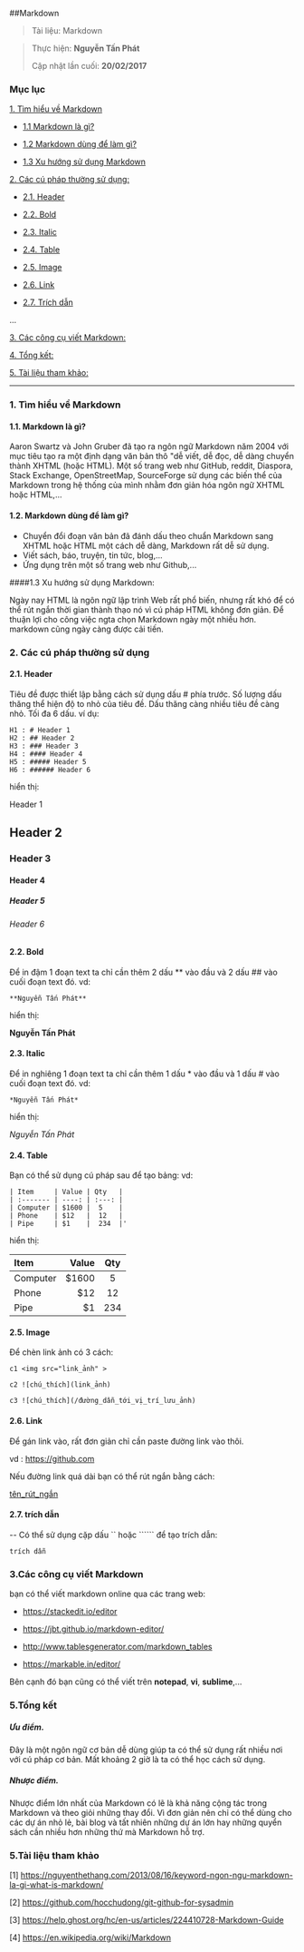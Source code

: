 ﻿##Markdown

> Tài liệu: Markdown

> Thực hiện: **Nguyễn Tấn Phát**
> 
> Cập nhật lần cuối: **20/02/2017**

### Mục lục

[1. Tìm hiểu về Markdown](#timhieu)

- [1.1 Markdown là gì?](#gt)

- [1.2 Markdown dùng để làm gì?](#ud)

- [1.3 Xu hướng sử dụng Markdown](#xuhuong)

[2. Các cú pháp thường sử dụng:](#cuphap)

- [2.1. Header](#Header)

- [2.2. Bold](#Bold)

- [2.3. Italic](#Italic)

- [2.4. Table](#Table)

- [2.5. Image](#Image)

- [2.6. Link](#Link)

- [2.7. Trích dẫn](#td)



...

[3. Các công cụ viết Markdown:](#congcu)

[4. Tổng kết:](#tongket)

[5. Tài liệu tham khảo:](#thamkhao)

---


<a name="timhieu"></a>
### 1. Tìm hiểu về Markdown

<a name="gt"></a>
#### 1.1. Markdown là gì?

Aaron Swartz và John Gruber đã tạo ra ngôn ngữ Markdown năm 2004 với mục tiêu tạo ra 
một định dạng văn bản thô "dễ viết, dễ đọc, dễ dàng chuyển thành XHTML (hoặc HTML).
Một số trang web như GitHub, reddit, Diaspora, Stack Exchange, OpenStreetMap,
SourceForge sử dụng các biến thể của Markdown trong hệ thống của mình nhằm đơn giản
hóa ngôn ngữ XHTML hoặc HTML,...

<a name="ud"></a>
#### 1.2. Markdown dùng để làm gì?

- Chuyển đổi đoạn văn bản đã đánh dấu theo chuẩn Markdown sang XHTML hoặc HTML 
một cách dễ dàng, Markdown rất dễ sử dụng.
- Viết sách, báo, truyện, tin tức, blog,...
- Ứng dụng trên một số trang web như Github,...

<a name="xuhuong"></a>
####1.3 Xu hướng sử dụng Markdown:

Ngày nay HTML là ngôn ngữ lập trình Web rất phổ biến, nhưng rất khó để có thể rút
ngắn thời gian thành thạo nó vì cú pháp HTML không đơn giản. Để thuận lợi cho 
công việc ngta chọn Markdown ngày một nhiều hơn. markdown cũng ngày càng được cải tiến.

<a name="cuphap"></a>
### 2. Các cú pháp thường sử dụng

<a name="Header"></a>
#### 2.1. Header

Tiêu đề được thiết lập bằng cách sử dụng dấu # phía trước. Số lượng dấu 
thăng thể hiện độ to nhỏ của tiêu đề. Dấu thăng càng nhiều tiêu đề càng nhỏ.
Tối đa 6 dấu.
ví dụ:
```
H1 : # Header 1
H2 : ## Header 2
H3 : ### Header 3
H4 : #### Header 4
H5 : ##### Header 5
H6 : ###### Header 6
```
hiển thị:

Header 1
## Header 2
### Header 3
#### Header 4
##### Header 5
###### Header 6

<a name="Bold"></a>
#### 2.2. Bold

Để in đậm 1 đoạn text ta chỉ cần thêm 2 dấu ** vào đầu và 2 dấu ## vào cuối 
đoạn text đó.
vd: 

`**Nguyễn Tấn Phát**`

hiển thị:

**Nguyễn Tấn Phát**

<a name="Italic"></a>
#### 2.3. Italic

Để in nghiêng 1 đoạn text ta chỉ cần thêm 1 dấu * vào đầu và 1 dấu # vào cuối
đoạn text đó.
vd:

`*Nguyễn Tấn Phát*`

hiển thị:

*Nguyễn Tấn Phát*

<a name="Table"></a>
#### 2.4. Table

Bạn có thể sử dụng cú pháp sau để tạo bảng:
vd: 
```
| Item     | Value | Qty   |
| :------- | ----: | :---: |
| Computer | $1600 |  5    |
| Phone    | $12   |  12   |
| Pipe     | $1    |  234  |'
```

hiển thị: 

| Item     | Value | Qty   |
| :------- | ----: | :---: |
| Computer | $1600 |  5    |
| Phone    | $12   |  12   |
| Pipe     | $1    |  234  |

<a name="Image"></a>
#### 2.5. Image

Để chèn link ảnh có 3 cách:
```
c1 <img src="link_ảnh" >

c2 ![chú_thích](link_ảnh)

c3 ![chú_thích](/đường_dẫn_tới_vị_trí_lưu_ảnh)
```
<a name="Link"></a>
#### 2.6. Link

Để gán link vào, rất đơn giản chỉ cần paste đường link vào thôi.

vd : https://github.com

Nếu đường link quá dài bạn có thể rút ngắn bằng cách:

[tên_rút_ngắn](https://github.com)

<a name="td"></a>
#### 2.7. trích dẫn

-- Có thể sử dụng cặp dấu `` hoặc `````` để tạo trích dẫn:



   `trích dẫn `

<a name="congcu"></a>
### 3.Các công cụ viết Markdown

bạn có thể viết markdown online qua các trang web:

- https://stackedit.io/editor


- https://jbt.github.io/markdown-editor/


- http://www.tablesgenerator.com/markdown_tables


- https://markable.in/editor/

Bên cạnh đó bạn cũng có thể viết trên **notepad**, **vi**, **sublime**,...

<a name="tongket"></a>
### 5.Tổng kết

##### Ưu điểm.


Đây là một ngôn ngữ cơ bản dễ dùng giúp ta có thể sử dụng rất nhiều nơi 
với cú pháp cơ bản. Mất khoảng 2 giờ là ta có thể học cách sử dụng.

##### Nhược điểm.


Nhược điểm lớn nhất của Markdown có lẽ là khả năng cộng tác trong Markdown 
và theo giỏi những thay đổi. Vì đơn giản nên chỉ có thể dùng cho các dự án nhỏ lẻ,
bài blog và tất nhiên những dự án lớn hay những quyển sách cần nhiều hơn những thứ
mà Markdown hỗ trợ.

<a name="thamkhao"></a>
### 5.Tài liệu tham khảo

[1] https://nguyenthethang.com/2013/08/16/keyword-ngon-ngu-markdown-la-gi-what-is-markdown/

[2] https://github.com/hocchudong/git-github-for-sysadmin

[3] https://help.ghost.org/hc/en-us/articles/224410728-Markdown-Guide

[4] https://en.wikipedia.org/wiki/Markdown



